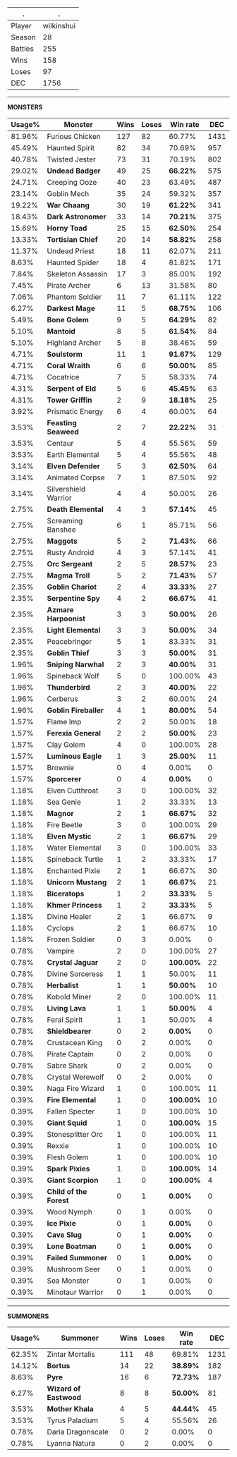 .|.
|-|-
Player|wilkinshui
Season|28
Battles|255
Wins|158
Loses|97
DEC|1756

---
**MONSTERS**

Usage%|Monster|Wins|Loses|Win rate|DEC|
-|-|-|-|-|-|
81.96%|Furious Chicken|127|82|60.77%|1431|
45.49%|Haunted Spirit|82|34|70.69%|957|
40.78%|Twisted Jester|73|31|70.19%|802|
29.02%|**Undead Badger**|49|25|**66.22%**|575|
24.71%|Creeping Ooze|40|23|63.49%|487|
23.14%|Goblin Mech|35|24|59.32%|357|
19.22%|**War Chaang**|30|19|**61.22%**|341|
18.43%|**Dark Astronomer**|33|14|**70.21%**|375|
15.69%|**Horny Toad**|25|15|**62.50%**|254|
13.33%|**Tortisian Chief**|20|14|**58.82%**|258|
11.37%|Undead Priest|18|11|62.07%|211|
8.63%|Haunted Spider|18|4|81.82%|171|
7.84%|Skeleton Assassin|17|3|85.00%|192|
7.45%|Pirate Archer|6|13|31.58%|80|
7.06%|Phantom Soldier|11|7|61.11%|122|
6.27%|**Darkest Mage**|11|5|**68.75%**|106|
5.49%|**Bone Golem**|9|5|**64.29%**|82|
5.10%|**Mantoid**|8|5|**61.54%**|84|
5.10%|Highland Archer|5|8|38.46%|59|
4.71%|**Soulstorm**|11|1|**91.67%**|129|
4.71%|**Coral Wraith**|6|6|**50.00%**|85|
4.71%|Cocatrice|7|5|58.33%|74|
4.31%|**Serpent of Eld**|5|6|**45.45%**|63|
4.31%|**Tower Griffin**|2|9|**18.18%**|25|
3.92%|Prismatic Energy|6|4|60.00%|64|
3.53%|**Feasting Seaweed**|2|7|**22.22%**|31|
3.53%|Centaur|5|4|55.56%|59|
3.53%|Earth Elemental|5|4|55.56%|48|
3.14%|**Elven Defender**|5|3|**62.50%**|64|
3.14%|Animated Corpse|7|1|87.50%|92|
3.14%|Silvershield Warrior|4|4|50.00%|26|
2.75%|**Death Elemental**|4|3|**57.14%**|45|
2.75%|Screaming Banshee|6|1|85.71%|56|
2.75%|**Maggots**|5|2|**71.43%**|66|
2.75%|Rusty Android|4|3|57.14%|41|
2.75%|**Orc Sergeant**|2|5|**28.57%**|23|
2.75%|**Magma Troll**|5|2|**71.43%**|57|
2.35%|**Goblin Chariot**|2|4|**33.33%**|27|
2.35%|**Serpentine Spy**|4|2|**66.67%**|41|
2.35%|**Azmare Harpoonist**|3|3|**50.00%**|26|
2.35%|**Light Elemental**|3|3|**50.00%**|34|
2.35%|Peacebringer|5|1|83.33%|31|
2.35%|**Goblin Thief**|3|3|**50.00%**|31|
1.96%|**Sniping Narwhal**|2|3|**40.00%**|31|
1.96%|Spineback Wolf|5|0|100.00%|43|
1.96%|**Thunderbird**|2|3|**40.00%**|22|
1.96%|Cerberus|3|2|60.00%|24|
1.96%|**Goblin Fireballer**|4|1|**80.00%**|54|
1.57%|Flame Imp|2|2|50.00%|18|
1.57%|**Ferexia General**|2|2|**50.00%**|23|
1.57%|Clay Golem|4|0|100.00%|28|
1.57%|**Luminous Eagle**|1|3|**25.00%**|11|
1.57%|Brownie|0|4|0.00%|0|
1.57%|**Sporcerer**|0|4|**0.00%**|0|
1.18%|Elven Cutthroat|3|0|100.00%|32|
1.18%|Sea Genie|1|2|33.33%|13|
1.18%|**Magnor**|2|1|**66.67%**|32|
1.18%|Fire Beetle|3|0|100.00%|29|
1.18%|**Elven Mystic**|2|1|**66.67%**|29|
1.18%|Water Elemental|3|0|100.00%|33|
1.18%|Spineback Turtle|1|2|33.33%|17|
1.18%|Enchanted Pixie|2|1|66.67%|30|
1.18%|**Unicorn Mustang**|2|1|**66.67%**|21|
1.18%|**Biceratops**|1|2|**33.33%**|5|
1.18%|**Khmer Princess**|1|2|**33.33%**|5|
1.18%|Divine Healer|2|1|66.67%|9|
1.18%|Cyclops|2|1|66.67%|10|
1.18%|Frozen Soldier|0|3|0.00%|0|
0.78%|Vampire|2|0|100.00%|27|
0.78%|**Crystal Jaguar**|2|0|**100.00%**|22|
0.78%|Divine Sorceress|1|1|50.00%|11|
0.78%|**Herbalist**|1|1|**50.00%**|10|
0.78%|Kobold Miner|2|0|100.00%|11|
0.78%|**Living Lava**|1|1|**50.00%**|4|
0.78%|Feral Spirit|1|1|50.00%|4|
0.78%|**Shieldbearer**|0|2|**0.00%**|0|
0.78%|Crustacean King|0|2|0.00%|0|
0.78%|Pirate Captain|0|2|0.00%|0|
0.78%|Sabre Shark|0|2|0.00%|0|
0.78%|Crystal Werewolf|0|2|0.00%|0|
0.39%|Naga Fire Wizard|1|0|100.00%|11|
0.39%|**Fire Elemental**|1|0|**100.00%**|10|
0.39%|Fallen Specter|1|0|100.00%|10|
0.39%|**Giant Squid**|1|0|**100.00%**|15|
0.39%|Stonesplitter Orc|1|0|100.00%|11|
0.39%|Rexxie|1|0|100.00%|10|
0.39%|Flesh Golem|1|0|100.00%|10|
0.39%|**Spark Pixies**|1|0|**100.00%**|14|
0.39%|**Giant Scorpion**|1|0|**100.00%**|4|
0.39%|**Child of the Forest**|0|1|**0.00%**|0|
0.39%|Wood Nymph|0|1|0.00%|0|
0.39%|**Ice Pixie**|0|1|**0.00%**|0|
0.39%|**Cave Slug**|0|1|**0.00%**|0|
0.39%|**Lone Boatman**|0|1|**0.00%**|0|
0.39%|**Failed Summoner**|0|1|**0.00%**|0|
0.39%|Mushroom Seer|0|1|0.00%|0|
0.39%|Sea Monster|0|1|0.00%|0|
0.39%|Minotaur Warrior|0|1|0.00%|0|

---
**SUMMONERS**

Usage%|Summoner|Wins|Loses|Win rate|DEC|
-|-|-|-|-|-|
62.35%|Zintar Mortalis|111|48|69.81%|1231|
14.12%|**Bortus**|14|22|**38.89%**|182|
8.63%|**Pyre**|16|6|**72.73%**|187|
6.27%|**Wizard of Eastwood**|8|8|**50.00%**|81|
3.53%|**Mother Khala**|4|5|**44.44%**|45|
3.53%|Tyrus Paladium|5|4|55.56%|26|
0.78%|Daria Dragonscale|0|2|0.00%|0|
0.78%|Lyanna Natura|0|2|0.00%|0|
